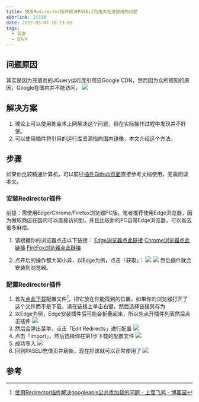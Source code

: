 ```yaml
---
title: 使用Redirector插件解决PASELI充值页无法使用的问题
abbrlink: 14319
date: 2022-09-07 18:13:05
tags: 
  - 音游
  - SDVX
---
```

## 问题原因
其实是因为充值页的JQuery运行库引用自Google CDN，然而因为众所周知的原因，Google在国内并不能访问。
![](error.jpg)

## 解决方案
1. 理论上可以使用炼金术上网解决这个问题，但在实际操作过程中发现并不好使。
2. 可以使用插件将引用的运行库资源指向国内镜像，本文介绍这个方法。

## 步骤

如果你比较精通计算机，可以前往[插件Github页面](https://github.com/einaregilsson/Redirector)直接参考文档使用，无需阅读本文。

### 安装Redirector插件
前提：需使用Edge/Chrome/Firefox浏览器PC版。笔者推荐使用Edge浏览器，因为微软商店在国内可以直接访问到，并且比较新的PC自带Edge浏览器，可以省去很多麻烦。

1. 请根据你的浏览器点击以下链接：
[Edge浏览器点此链接](https://microsoftedge.microsoft.com/addons/detail/redirector/jdhdjbcalnfbmfdpfggcogaegfcjdcfp)
[Chrome浏览器点此链接](https://chrome.google.com/webstore/detail/redirector/ocgpenflpmgnfapjedencafcfakcekcd)
[FireFox浏览器点此链接](https://addons.mozilla.org/firefox/addon/5064)

2. 点开后的操作都大同小异，以Edge为例，点击「获取」：
![](getAddon1.png)
![](getAddon2.png)
然后插件就会安装到浏览器。

### 配置Redirector插件
1. 首先<a href="redirector.txt" download target="_blank">点此下载</a>配置文件[^1]，把它放在你能找到的位置。如果你的浏览器打开了这个文件而不是下载，请在链接上单击右键，然后选择链接另存为
2. 以Edge为例，Edge安装插件后可能会折叠起来，所以先点开插件列表然后点击插件
![](setAddon1.png)
3. 然后会弹出菜单，点击「Edit Redirects」进行配置
![](setAddon2.png)
4. 点击「import」，然后选择你在第1步下载的配置文件
![](setAddon3.png)
5. 成功导入
![](setAddon4.png)
6. 回到PASELI充值页并刷新，现在应该就可以正常使用了
![](finish.png)

## 参考
[^1]: [使用Redirector插件解决googleapis公共库加载的问题 - 上官飞鸿 - 博客园](https://www.cnblogs.com/jackadam/p/11258463.html)